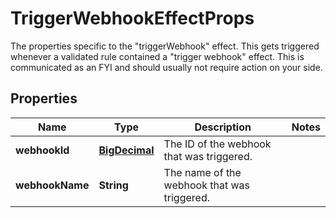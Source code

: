 

# TriggerWebhookEffectProps

The properties specific to the \"triggerWebhook\" effect. This gets triggered whenever a validated rule contained a \"trigger webhook\" effect. This is communicated as an FYI and should usually not require action on your side.
## Properties

Name | Type | Description | Notes
------------ | ------------- | ------------- | -------------
**webhookId** | [**BigDecimal**](BigDecimal.md) | The ID of the webhook that was triggered. | 
**webhookName** | **String** | The name of the webhook that was triggered. | 



